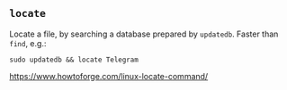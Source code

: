 ## `locate`
Locate a file, by searching a database prepared by `updatedb`. Faster than `find`, e.g.:
```
sudo updatedb && locate Telegram
```
https://www.howtoforge.com/linux-locate-command/
